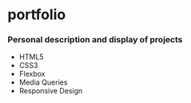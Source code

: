 # portfolio

### Personal description and display of projects

* HTML5
* CSS3
* Flexbox
* Media Queries
* Responsive Design

